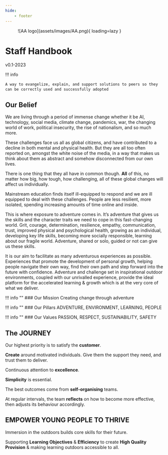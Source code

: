 ```yaml
---
hide:
    - footer
---
```


<figure markdown>
![AA logo](assets/images/AA.png){ loading=lazy }
</figure>

# Staff Handbook

v0.1-2023

!!! info

    A way to evangelize, explain, and support solutions to peers so they can be correctly used and successfully adopted

## Our Belief

We are living through a period of immense change whether it be AI, technology, social media, climate change, pandemics, war, the changing world of work, political insecurity, the rise of nationalism, and so much more. 

These challenges face us all as global citizens, and have contributed to a decline in both mental and physical health. But they are all too often reported on, amongst the white noise of the media, in a way that makes us think about them as abstract and somehow disconnected from our own lives. 

There is one thing that they all have in common though. **All** of this, no matter how big, how tough, how challenging, all of these global changes will affect us individually.

Mainstream education finds itself ill-equipped to respond and we are ill equipped to deal with these challenges. People are less resilient, more isolated, spending increasing amounts of time online and inside.

This is where exposure to adventure comes in. It’s adventure that gives us the skills and the character traits we need to cope in this fast-changing world. Grit, courage, determination, resilience, empathy, communication, trust, improved physical and psychological health, growing as an individual, developing key life skills, becoming more socially responsible, learning about our fragile world. Adventure, shared or solo, guided or not can give us these skills.

It is our aim to facilitate as many adventurous experiences as possible. Experiences that promote the development of personal growth, helping people navigate their own way, find their own path and step forward into the future with confidence. Adventure and challenge set in inspirational outdoor environments, coupled with our unrivalled experience, provide the ideal platform for the accelerated learning & growth which is at the very core of what we deliver.


!!! info ""
    ### Our Mission
    Creating change through adventure


!!! info ""
    ### Our Pillars
    ADVENTURE, ENVIRONMENT, LEARNING, PEOPLE


!!! info ""
    ### Our Values
    PASSION, RESPECT, SUSTAINABILITY, SAFETY

## The JOURNEY

Our highest priority is to satisfy the **customer**.<br>

**Create** around motivated individuals. Give them the support they need, and trust them to deliver.<br>

Continuous attention to **excellence**.<br>

**Simplicity** is essential.<br>

The best outcomes come from **self-organising** teams.<br>

At regular intervals, the team **reflects** on how to become more effective, then adjusts its behaviour accordingly.

## EMPOWER YOUNG PEOPLE TO THRIVE

Immersion in the outdoors builds core skills for their future.

Supporting **Learning Objectives** & **Efficiency** to create **High Quality Provision** & making learning outdoors accessible to all.